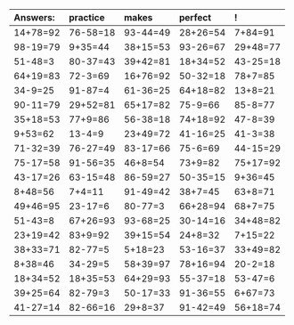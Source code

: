 | Answers: | practice | makes | perfect | ! |
| :--- | :--- | :--- | :--- | :--- |
| 14+78=92 | 76-58=18 | 93-44=49 | 28+26=54 | 7+84=91 | 
| 98-19=79 | 9+35=44 | 38+15=53 | 93-26=67 | 29+48=77 | 
| 51-48=3 | 80-37=43 | 39+42=81 | 18+34=52 | 43-25=18 | 
| 64+19=83 | 72-3=69 | 16+76=92 | 50-32=18 | 78+7=85 | 
| 34-9=25 | 91-87=4 | 61-36=25 | 64+18=82 | 13+8=21 | 
| 90-11=79 | 29+52=81 | 65+17=82 | 75-9=66 | 85-8=77 | 
| 35+18=53 | 77+9=86 | 56-38=18 | 74+18=92 | 47-8=39 | 
| 9+53=62 | 13-4=9 | 23+49=72 | 41-16=25 | 41-3=38 | 
| 71-32=39 | 76-27=49 | 83-17=66 | 75-6=69 | 44-15=29 | 
| 75-17=58 | 91-56=35 | 46+8=54 | 73+9=82 | 75+17=92 | 
| 43-17=26 | 63-15=48 | 86-59=27 | 50-35=15 | 9+36=45 | 
| 8+48=56 | 7+4=11 | 91-49=42 | 38+7=45 | 63+8=71 | 
| 49+46=95 | 23-17=6 | 80-77=3 | 66+28=94 | 68+7=75 | 
| 51-43=8 | 67+26=93 | 93-68=25 | 30-14=16 | 34+48=82 | 
| 23+19=42 | 83+9=92 | 39+15=54 | 24+8=32 | 7+15=22 | 
| 38+33=71 | 82-77=5 | 5+18=23 | 53-16=37 | 33+49=82 | 
| 8+38=46 | 34-29=5 | 58+39=97 | 78+16=94 | 20-2=18 | 
| 18+34=52 | 18+35=53 | 64+29=93 | 55-37=18 | 53-47=6 | 
| 39+25=64 | 82-79=3 | 50-17=33 | 91-36=55 | 6+67=73 | 
| 41-27=14 | 82-66=16 | 29+8=37 | 91-42=49 | 56+18=74 | 
